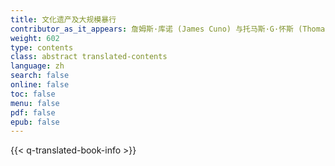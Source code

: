 ```yaml
---
title: 文化遗产及大规模暴行
contributor_as_it_appears: 詹姆斯·库诺 (James Cuno) 与托马斯·G·怀斯 (Thomas G. Weiss) 编辑
weight: 602
type: contents
class: abstract translated-contents
language: zh
search: false
online: false
toc: false
menu: false
pdf: false
epub: false
---
```


{{< q-translated-book-info >}}